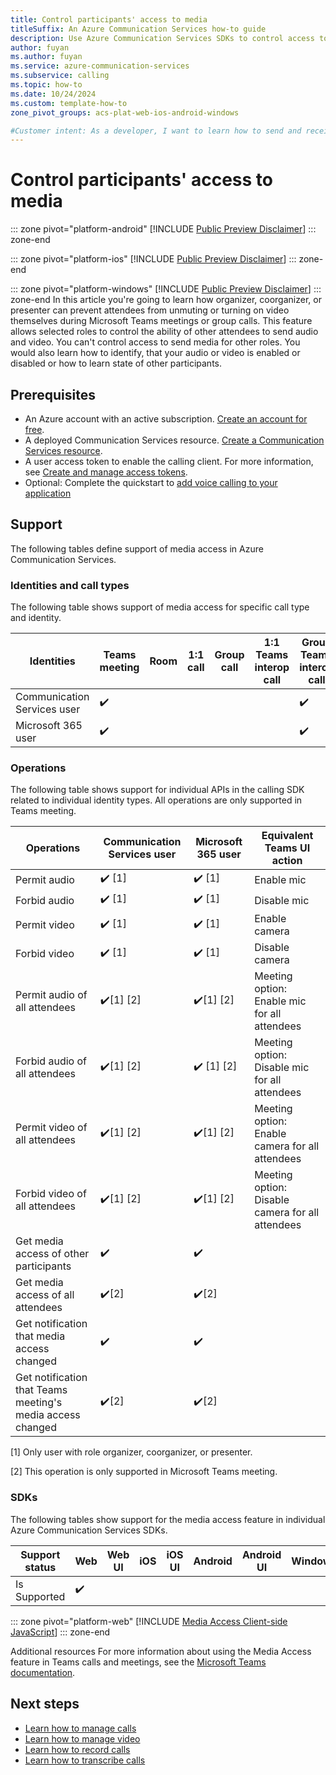 ```yaml
---
title: Control participants' access to media
titleSuffix: An Azure Communication Services how-to guide
description: Use Azure Communication Services SDKs to control access to media for individual participants.
author: fuyan
ms.author: fuyan
ms.service: azure-communication-services
ms.subservice: calling
ms.topic: how-to 
ms.date: 10/24/2024
ms.custom: template-how-to
zone_pivot_groups: acs-plat-web-ios-android-windows

#Customer intent: As a developer, I want to learn how to send and receive Media access state using SDK.
---
```


# Control participants' access to media
::: zone pivot="platform-android"
[!INCLUDE [Public Preview Disclaimer](../../includes/public-preview-include-document.md)]
::: zone-end

::: zone pivot="platform-ios"
[!INCLUDE [Public Preview Disclaimer](../../includes/public-preview-include-document.md)]
::: zone-end

::: zone pivot="platform-windows"
[!INCLUDE [Public Preview Disclaimer](../../includes/public-preview-include-document.md)]
::: zone-end
In this article you're going to learn how organizer, coorganizer, or presenter can prevent attendees from unmuting or turning on video themselves during Microsoft Teams meetings or group calls. This feature allows selected roles to control the ability of other attendees to send audio and video. You can't control access to send media for other roles. You would also learn how to identify, that your audio or video is enabled or disabled or how to learn state of other participants.

## Prerequisites

- An Azure account with an active subscription. [Create an account for free](https://azure.microsoft.com/free/?WT.mc_id=A261C142F). 
- A deployed Communication Services resource. [Create a Communication Services resource](../../quickstarts/create-communication-resource.md).
- A user access token to enable the calling client. For more information, see [Create and manage access tokens](../../quickstarts/identity/access-tokens.md).
- Optional: Complete the quickstart to [add voice calling to your application](../../quickstarts/voice-video-calling/getting-started-with-calling.md)

## Support

The following tables define support of media access in Azure Communication Services.

### Identities and call types

The following table shows support of media access for specific call type and identity. 

|Identities                   | Teams meeting | Room | 1:1 call | Group call | 1:1 Teams interop call | Group Teams interop call |
|-----------------------------|---------------|------|----------|------------|------------------------|--------------------------|
|Communication Services user	| ✔️	          |      |          |     	     |	                      |	✔️                       |
|Microsoft 365 user	          | ✔️	          |      |          |  	         |                        | ✔️                       |

### Operations

The following table shows support for individual APIs in the calling SDK related to individual identity types. All operations are only supported in Teams meeting.

|Operations                     | Communication Services user | Microsoft 365 user | Equivalent Teams UI action|
|-----------------------------|---------------|--------------------------|--------------------------|
| Permit audio                  | ✔️ [1]       | ✔️ [1]                      | Enable mic |
| Forbid audio		              |	✔️ [1]          | ✔️ [1]                      | Disable mic |
| Permit video                  | ✔️ [1]          | ✔️ [1]                      | Enable camera |
| Forbid video		              |	✔️ [1]          | ✔️ [1]                      | Disable camera |
| Permit audio of all attendees | ✔️[1] [2]           |             ✔️[1] [2]            | Meeting option: Enable mic for all attendees |
| Forbid audio	of all attendees	        |	✔️[1] [2]          |       ✔️ [1] [2]                | Meeting option: Disable mic for all attendees |
| Permit video of all attendees |	✔️[1] [2]           |     ✔️[1] [2]                    | Meeting option: Enable camera for all attendees |
| Forbid video of all attendees |	✔️[1] [2]           |     ✔️[1] [2]                     | Meeting option: Disable camera for all attendees |
| Get media access of other participants | ✔️           |✔️                        ||
| Get media access of all attendees | ✔️[2]           |✔️[2]                        ||
| Get notification that media access changed          | ✔️           |✔️                        ||
| Get notification that Teams meeting's media access changed    | ✔️[2]           |    ✔️[2]                      ||

[1] Only user with role organizer, coorganizer, or presenter.

[2] This operation is only supported in Microsoft Teams meeting.

### SDKs

The following tables show support for the media access feature in individual Azure Communication Services SDKs.

| Support status | Web | Web UI | iOS | iOS UI | Android | Android UI | Windows |
|----------------|-----|--------|--------|--------|----------|--------|---------|
| Is Supported   | ✔️  |        |        |        |          |        |         |		

::: zone pivot="platform-web"
[!INCLUDE [Media Access Client-side JavaScript](./includes/media-access/media-access-web.md)]
::: zone-end

Additional resources
For more information about using the Media Access feature in Teams calls and meetings, see the [Microsoft Teams documentation](https://support.microsoft.com/en-us/office/manage-attendee-audio-and-video-permissions-in-microsoft-teams-meetings-f9db15e1-f46f-46da-95c6-34f9f39e671a).

## Next steps
- [Learn how to manage calls](./manage-calls.md)
- [Learn how to manage video](./manage-video.md)
- [Learn how to record calls](./record-calls.md)
- [Learn how to transcribe calls](./call-transcription.md)
